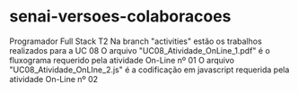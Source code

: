 # senai-versoes-colaboracoes
Programador Full Stack T2
Na branch "activities" estão os trabalhos realizados para a UC 08
O arquivo "UC08_Atividade_OnLine_1.pdf" é o fluxograma requerido pela atividade On-Line nº 01
O arquivo "UC08_Atividade_OnLIne_2.js" é a codificação em javascript requerida pela atividade On-Line nº 02
